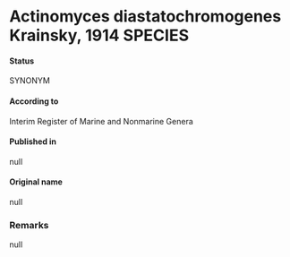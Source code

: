 Actinomyces diastatochromogenes Krainsky, 1914 SPECIES
=======

#### Status
SYNONYM

#### According to
Interim Register of Marine and Nonmarine Genera

#### Published in
null

#### Original name
null

### Remarks
null